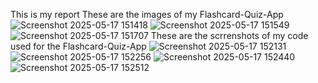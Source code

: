 This is my report 
These are the images of my Flashcard-Quiz-App![Screenshot 2025-05-17 151418](https://github.com/user-attachments/assets/debf2f23-ca12-4653-b7a6-f6690eb9c796)
![Screenshot 2025-05-17 151549](https://github.com/user-attachments/assets/46e69c44-14b3-4e3b-a8c0-ac3e4f0aca9b)
![Screenshot 2025-05-17 151707](https://github.com/user-attachments/assets/3d2e705a-bf1e-450c-b5e5-183ae3681d42)
These are the scrrenshots of my code used for the Flashcard-Quiz-App
![Screenshot 2025-05-17 152131](https://github.com/user-attachments/assets/cf574945-9bc6-42b4-8c2f-6599d66ab31f)
![Screenshot 2025-05-17 152256](https://github.com/user-attachments/assets/864f6b5c-3414-44d6-9a8a-d6d4cb8305ba)
![Screenshot 2025-05-17 152440](https://github.com/user-attachments/assets/4dcc737a-802d-47d8-acb2-d8af89d1d7c3)
![Screenshot 2025-05-17 152512](https://github.com/user-attachments/assets/f5e2b8f3-36b1-4c98-bab6-d93eea9b58ed)

